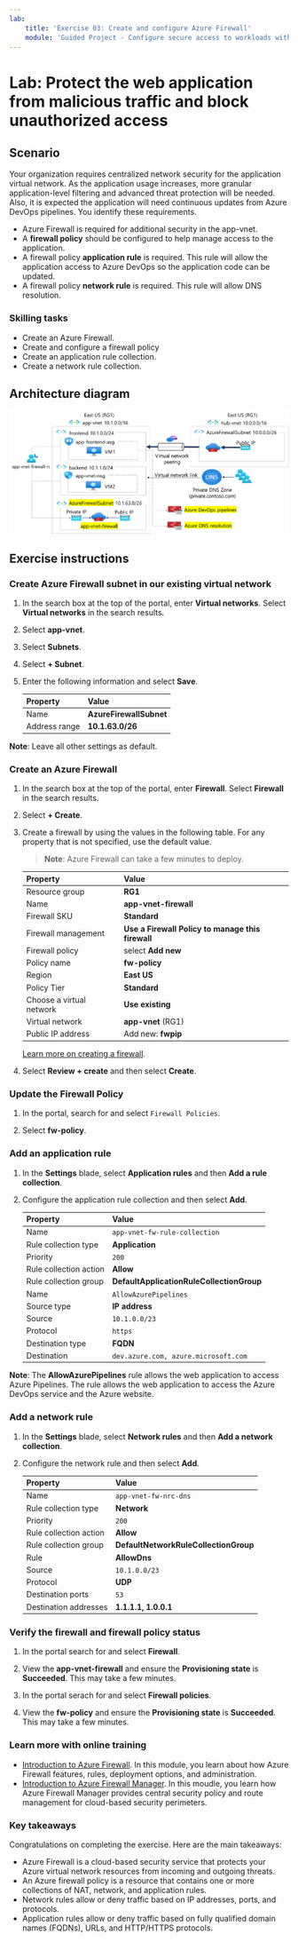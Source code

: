 ```yaml
---
lab:
    title: 'Exercise 03: Create and configure Azure Firewall'
    module: 'Guided Project - Configure secure access to workloads with Azure virtual networking services'
---
```


# Lab: Protect the web application from malicious traffic and block unauthorized access

## Scenario

Your organization requires centralized network security for the application virtual network. As the application usage increases, more granular application-level filtering and advanced threat protection will be needed. Also, it is expected the application will need continuous updates from Azure DevOps pipelines. You identify these requirements.
+ Azure Firewall is required for additional security in the app-vnet. 
+ A **firewall policy** should be configured to help manage access to the application. 
+ A firewall policy **application rule** is required. This rule will allow the application access to Azure DevOps so the application code can be updated. 
+ A firewall policy **network rule** is required. This rule will allow DNS resolution. 

### Skilling tasks

+ Create an Azure Firewall.
+ Create and configure a firewall policy
+ Create an application rule collection.
+ Create a network rule collection.

## Architecture diagram

![Diagram that shows one virtual network with a firewall and route table.](../Media/task-3.png)


  
## Exercise instructions

### Create  Azure Firewall subnet in our existing virtual network

1. In the search box at the top of the portal, enter **Virtual networks**. Select **Virtual networks** in the search results.

1. Select **app-vnet**.

1. Select **Subnets**.

1. Select **+ Subnet**.

1. Enter the following information and select **Save**.

    | Property      | Value                   |
    | :------------ | :---------------------- |
    | Name          | **AzureFirewallSubnet** |
    | Address range | **10.1.63.0/26**        |

**Note**: Leave all other settings as default.

### Create an Azure Firewall

1. In the search box at the top of the portal, enter **Firewall**. Select **Firewall** in the search results.

1. Select **+ Create**.

1. Create a firewall by using the values in the following table. For any property that is not specified, use the default value.
    >**Note**: Azure Firewall can take a few minutes to deploy.

    | Property                 | Value                                             |
    | :----------------------- | :------------------------------------------------ |
    | Resource group           | **RG1**                                           |
    | Name                     | **app-vnet-firewall**                             |
    | Firewall SKU             | **Standard**                                      |
    | Firewall management      | **Use a Firewall Policy to manage this firewall** |
    | Firewall policy          | select **Add new**                                |
    | Policy name              | **fw-policy**                                     |
    | Region                   | **East US**                                       |
    | Policy Tier              | **Standard**                                      |
    | Choose a virtual network | **Use existing**                                  |
    | Virtual network          | **app-vnet** (RG1)                                |
    | Public IP address        | Add new: **fwpip**                                |

    [Learn more on creating a firewall](https://docs.microsoft.com/azure/firewall/tutorial-firewall-deploy-portal).

1. Select **Review + create** and then select **Create**.

### Update the Firewall Policy

1. In the portal, search for and select `Firewall Policies`. 

1. Select **fw-policy**.

### Add an application rule

1. In the **Settings** blade, select **Application rules** and then **Add a rule collection**.

1. Configure the application rule collection and then select **Add**. 

    | Property               | Value                                     |
    | :--------------------- | :---------------------------------------- |
    | Name                   | `app-vnet-fw-rule-collection`         |
    | Rule collection type   | **Application**                           |
    | Priority               | `200`                                   |
    | Rule collection action | **Allow**                                 |
    | Rule collection group  | **DefaultApplicationRuleCollectionGroup** |
    | Name             | `AllowAzurePipelines`                |
    | Source type      | **IP address**                         |
    | Source           | `10.1.0.0/23`                       |
    | Protocol         | `https`                             |
    | Destination type | **FQDN**                                  |
    | Destination      | `dev.azure.com, azure.microsoft.com` |

**Note**: The **AllowAzurePipelines** rule allows the web application to access Azure Pipelines. The rule allows the web application to access the Azure DevOps service and the Azure website.

### Add a network rule

1. In the **Settings** blade, select **Network rules** and then **Add a network collection**.

1. Configure the network rule and then select **Add**.  

    | Property               | Value                                 |
    | :--------------------- | :------------------------------------ |
    | Name                   | `app-vnet-fw-nrc-dns`               |
    | Rule collection type   | **Network**                           |
    | Priority               | `200`                        |
    | Rule collection action | **Allow**                             |
    | Rule collection group  | **DefaultNetworkRuleCollectionGroup** |
    | Rule                  | **AllowDns**         |
    | Source                | `10.1.0.0/23`      |
    | Protocol              | **UDP**              |
    | Destination ports     | `53`               |
    | Destination addresses | **1.1.1.1, 1.0.0.1** |

### Verify the firewall and firewall policy status

1. In the portal search for and select **Firewall**. 

1. View the **app-vnet-firewall** and ensure the **Provisioning state** is **Succeeded**. This may take a few minutes. 

1. In the portal serach for and select **Firewall policies**.

1. View the **fw-policy** and ensure the **Provisioning state** is **Succeeded**. This may take a few minutes.

### Learn more with online training

+ [Introduction to Azure Firewall](https://learn.microsoft.com/training/modules/introduction-azure-firewall/). In this module, you learn about how Azure Firewall features, rules, deployment options, and administration.
+ [Introduction to Azure Firewall Manager](https://learn.microsoft.com/training/modules/intro-to-azure-firewall-manager/). In this moudle, you learn how Azure Firewall Manager provides central security policy and route management for cloud-based security perimeters.

### Key takeaways

Congratulations on completing the exercise. Here are the main takeaways:

+ Azure Firewall is a cloud-based security service that protects your Azure virtual network resources from incoming and outgoing threats.
+ An Azure firewall policy is a resource that contains one or more collections of NAT, network, and application rules.
+ Network rules allow or deny traffic based on IP addresses, ports, and protocols.
+ Application rules allow or deny traffic based on fully qualified domain names (FQDNs), URLs, and HTTP/HTTPS protocols.
